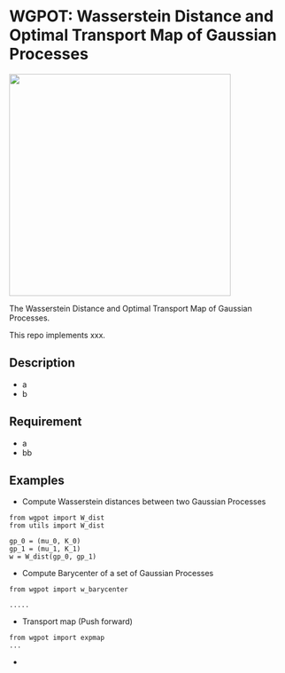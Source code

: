 # WGPOT: Wasserstein Distance and Optimal Transport Map of Gaussian Processes

<img src="gif" width="400">

The Wasserstein Distance and Optimal Transport Map of Gaussian Processes.

This repo implements xxx.

## Description
* a
* b

## Requirement
* a
* bb

## Examples

* Compute Wasserstein distances between two Gaussian Processes

```
from wgpot import W_dist
from utils import W_dist

gp_0 = (mu_0, K_0)
gp_1 = (mu_1, K_1)
w = W_dist(gp_0, gp_1)
```
* Compute Barycenter of a set of Gaussian Processes
```
from wgpot import w_barycenter

.....
```

* Transport map (Push forward)
```
from wgpot import expmap
...
```

* 